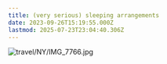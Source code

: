 ```yaml
---
title: (very serious) sleeping arrangements
date: 2023-09-26T15:19:55.000Z
lastmod: 2025-07-23T23:04:40.306Z
---
```

![travel/NY/IMG\_7766.jpg](/ob/travel/NY/IMG_7766.jpg)
